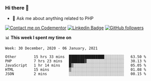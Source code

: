 ### Hi there 👋

<!--
**mustafaculban/mustafaculban** is a ✨ _special_ ✨ repository because its `README.md` (this file) appears on your GitHub profile.

Here are some ideas to get you started:

- 🌱 I’m currently learning ...
- 👯 I’m looking to collaborate on ...
- 🤔 I’m looking for help with ...
- 📫 How to reach me: ...
- 😄 Pronouns: ...
- ⚡ Fun fact: ...

-->
- 💬 Ask me about anything related to PHP

[![Contact me on Codementor](https://www.codementor.io/m-badges/karamusluk/book-session.svg)](https://www.codementor.io/@karamusluk?refer=badge)
[![Linkedin Badge](https://img.shields.io/badge/-Mustafa%20Culban-blue?style=social&logo=Linkedin&logoColor=blue&link=https://www.linkedin.com/in/mustafaculban/)](https://www.linkedin.com/in/mustafaculban/) 
[![GitHub followers](https://img.shields.io/github/followers/karamusluk?label=Follow&style=social)](https://github.com/karamusluk/?tab=follow)


📊 **This week I spent my time on**
<!--START_SECTION:waka-->
```text
Week: 30 December, 2020 - 06 January, 2021

Other        15 hrs 33 mins  ████████████████░░░░░░░░░   63.50 % 
PHP          7 hrs 23 mins   ███████▓░░░░░░░░░░░░░░░░░   30.13 % 
JavaScript   1 hr 14 mins    █▒░░░░░░░░░░░░░░░░░░░░░░░   05.05 % 
HTML         15 mins         ▒░░░░░░░░░░░░░░░░░░░░░░░░   01.08 % 
JSON         2 mins          ░░░░░░░░░░░░░░░░░░░░░░░░░   00.15 % 
```
<!--END_SECTION:waka-->

